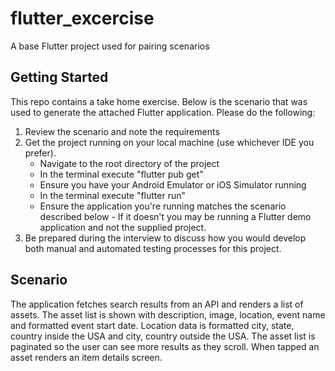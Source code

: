 # flutter_excercise

A base Flutter project used for pairing scenarios

## Getting Started

This repo contains a take home exercise. Below is the scenario that was used to generate the attached Flutter application. Please do the following:

1) Review the scenario and note the requirements
2) Get the project running on your local machine (use whichever IDE you prefer).
   - Navigate to the root directory of the project
   - In the terminal execute "flutter pub get"
   - Ensure you have your Android Emulator or iOS Simulator running
   - In the terminal execute "flutter run"
   - Ensure the application you're running matches the scenario described below - If it doesn't you may be running a Flutter demo application and not the supplied project.
3) Be prepared during the interview to discuss how you would develop both manual and automated testing processes for this project.

## Scenario

The application fetches search results from an API and renders a list of assets.
The asset list is shown with description, image, location, event name and formatted event start date.
Location data is formatted city, state, country inside the USA and city, country outside the USA.
The asset list is paginated so the user can see more results as they scroll.
When tapped an asset renders an item details screen.